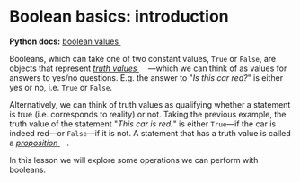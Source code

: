 # Boolean basics: introduction

**Python docs:** [boolean values <img height="12" style="display: inline" src="https://raw.githubusercontent.com/webartifex/intro-to-python/master/static/link_to_py.png">](https://docs.python.org/3/library/stdtypes.html#boolean-values)

Booleans, which can take one of two constant values, `True` or `False`, are objects that represent [*truth values* <img height="12" style="display: inline" src="https://raw.githubusercontent.com/webartifex/intro-to-python/master/static/link_to_wiki.png">](https://en.wikipedia.org/wiki/truth_value) —which we can think of as values for answers to yes/no questions. E.g. the answer to "*Is this car red?*" is either yes or no, i.e. `True` or `False`. 

Alternatively, we can think of truth values as qualifying whether a statement is true (i.e. corresponds to reality) or not. Taking the previous example, the truth value of the statement "*This car is red.*" is either `True`—if the car is indeed red—or `False`—if it is not. A statement that has a truth value is called a [*proposition* <img height="12" style="display: inline" src="https://raw.githubusercontent.com/webartifex/intro-to-python/master/static/link_to_wiki.png">](https://en.wikipedia.org/wiki/proposition).

In this lesson we will explore some operations we can perform with booleans.
